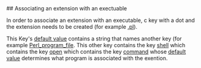 <a name="assoc" />
## Associating an extension with an exectuable

In order to associate an extension with an executable, c key with a dot and the extension needs to be created (for example [.pl](https://github.com/ReneNyffenegger/about-Windows-Registry/tree/master/HKEY_CURRENT_USER/Software/Classes/.pl)).

This Key's [default value](https://github.com/ReneNyffenegger/about-Windows-Registry/blob/master/HKEY_CURRENT_USER/Software/Classes/.pl/default)
contains a string that names another key (for example [Perl_program_file](https://github.com/ReneNyffenegger/about-Windows-Registry/tree/master/HKEY_CURRENT_USER/Software/Classes/Perl_program_file).
This other key contains the key [shell](https://github.com/ReneNyffenegger/about-Windows-Registry/tree/master/HKEY_CURRENT_USER/Software/Classes/Perl_program_file/shell)
which contains the key [open](https://github.com/ReneNyffenegger/about-Windows-Registry/tree/master/HKEY_CURRENT_USER/Software/Classes/Perl_program_file/shell/open)
which contains the key [command](https://github.com/ReneNyffenegger/about-Windows-Registry/tree/master/HKEY_CURRENT_USER/Software/Classes/Perl_program_file/shell/open/command)
whose [default value](https://github.com/ReneNyffenegger/about-Windows-Registry/blob/master/HKEY_CURRENT_USER/Software/Classes/Perl_program_file/shell/open/command/default)
determines what program is associated with the exention.
